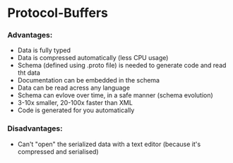# Protocol-Buffers

### Advantages:
- Data is fully typed
- Data is compressed automatically (less CPU usage)
- Schema (defined using .proto file) is needed to generate code and read tht data
- Documentation can be embedded in the schema
- Data can be read acress any language
- Schema can evlove over time, in a safe manner (schema evolution)
- 3-10x smaller, 20-100x faster than XML
- Code is generated for you automatically

### Disadvantages:
- Can't "open" the serialized data with a  text editor (because it's compressed and serialised)
